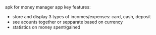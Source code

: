 apk for money manager app
key features:
- store and display 3 types of incomes/expenses: card, cash, deposit
- see acounts together or sepparate based on currency
- statistics on money spent/gained
